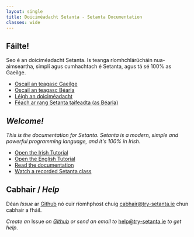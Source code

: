 ```yaml
---
layout: single
title: Doiciméadacht Setanta - Setanta Documentation
classes: wide
---
```


## Fáilte!

Seo é an doiciméadacht Setanta. Is teanga ríomhchlárúcháin nua-aimseartha, simplí agus cumhachtach é Setanta, agus tá sé 100% as Gaeilge.

- [Oscail an teagasc Gaeilge](https://try-setanta.ie/tut/ga/reamhra.html)
- [Oscail an teagasc Béarla](https://try-setanta.ie/tut/en/intro.html)
- [Léigh an doiciméadacht](/ga-docs/00-tosaigh)
- [Féach ar rang Setanta taifeadta (as Béarla)](https://youtu.be/qngHy1BJAF4)

## *Welcome!*

*This is the documentation for Setanta. Setanta is a modern, simple and powerful programming language, and it's 100% in Irish*.

- [Open the Irish Tutorial](https://try-setanta.ie/tut/ga/reamhra.html)
- [Open the English Tutorial](https://try-setanta.ie/tut/en/intro.html)
- [Read the documentation](/en-docs/00-start)
- [Watch a recorded Setanta class](https://youtu.be/qngHy1BJAF4)

## Cabhair / _Help_

Déan _Issue_ ar [Github](https://github.com/EoinDavey/Setanta) nó cuir ríomhphost chuig
<cabhair@try-setanta.ie> chun cabhair a fháil.

_Create an_ Issue _on [Github](https://github.com/EoinDavey/Setanta) or send an email to_
<help@try-setanta.ie> _to get help_.
